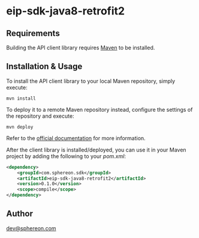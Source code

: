 # eip-sdk-java8-retrofit2

## Requirements

Building the API client library requires [Maven](https://maven.apache.org/) to be installed.

## Installation & Usage

To install the API client library to your local Maven repository, simply execute:

```shell
mvn install
```

To deploy it to a remote Maven repository instead, configure the settings of the repository and execute:

```shell
mvn deploy
```

Refer to the [official documentation](https://maven.apache.org/plugins/maven-deploy-plugin/usage.html) for more information.

After the client library is installed/deployed, you can use it in your Maven project by adding the following to your *pom.xml*:

```xml
<dependency>
    <groupId>com.sphereon.sdk</groupId>
    <artifactId>eip-sdk-java8-retrofit2</artifactId>
    <version>0.1.0</version>
    <scope>compile</scope>
</dependency>

```

## Author

dev@sphereon.com


